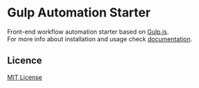 # Gulp Automation Starter

Front-end workflow automation starter based on [Gulp.js](http://gulpjs.com/).  
For more info about installation and usage check [documentation](docs/README.md).

## Licence
[MIT License](https://opensource.org/licenses/MIT)
